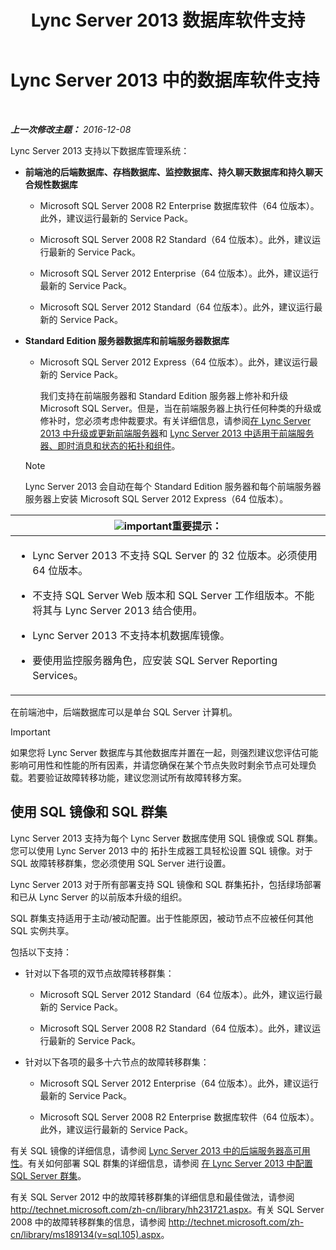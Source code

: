 ﻿---
title: Lync Server 2013 数据库软件支持
TOCTitle: 数据库软件支持
ms:assetid: e05d0032-bbea-4e61-987d-d07b1c045fd5
ms:mtpsurl: https://technet.microsoft.com/zh-cn/library/Gg398990(v=OCS.15)
ms:contentKeyID: 49314497
ms.date: 12/10/2016
mtps_version: v=OCS.15
ms.translationtype: HT
---

# Lync Server 2013 中的数据库软件支持

 

_**上一次修改主题：** 2016-12-08_

Lync Server 2013 支持以下数据库管理系统：

  - **前端池的后端数据库、存档数据库、监控数据库、持久聊天数据库和持久聊天合规性数据库**
    
      - Microsoft SQL Server 2008 R2 Enterprise 数据库软件（64 位版本）。此外，建议运行最新的 Service Pack。
    
      - Microsoft SQL Server 2008 R2 Standard（64 位版本）。此外，建议运行最新的 Service Pack。
    
      - Microsoft SQL Server 2012 Enterprise（64 位版本）。此外，建议运行最新的 Service Pack。
    
      - Microsoft SQL Server 2012 Standard（64 位版本）。此外，建议运行最新的 Service Pack。

  - **Standard Edition 服务器数据库和前端服务器数据库**
    
      - Microsoft SQL Server 2012 Express（64 位版本）。此外，建议运行最新的 Service Pack。
        
        我们支持在前端服务器和 Standard Edition 服务器上修补和升级 Microsoft SQL Server。但是，当在前端服务器上执行任何种类的升级或修补时，您必须考虑仲裁要求。有关详细信息，请参阅[在 Lync Server 2013 中升级或更新前端服务器](lync-server-2013-upgrade-or-update-front-end-servers.md)和 [Lync Server 2013 中适用于前端服务器、即时消息和状态的拓扑和组件](lync-server-2013-topologies-and-components-for-front-end-servers-instant-messaging-and-presence.md)。
    
    > [!NOTE]  
    > Lync Server 2013 会自动在每个 Standard Edition 服务器和每个前端服务器服务器上安装 Microsoft SQL Server 2012 Express（64 位版本）。
    


<table>
<colgroup>
<col style="width: 100%" />
</colgroup>
<thead>
<tr class="header">
<th><img src="images/Gg398794.important(OCS.15).gif" title="important" alt="important" />重要提示：</th>
</tr>
</thead>
<tbody>
<tr class="odd">
<td><ul>
<li><p>Lync Server 2013 不支持 SQL Server 的 32 位版本。必须使用 64 位版本。</p></li>
<li><p>不支持 SQL Server Web 版本和 SQL Server 工作组版本。不能将其与 Lync Server 2013 结合使用。</p></li>
<li><p>Lync Server 2013 不支持本机数据库镜像。</p></li>
<li><p>要使用监控服务器角色，应安装 SQL Server Reporting Services。</p></li>
</ul></td>
</tr>
</tbody>
</table>


在前端池中，后端数据库可以是单台 SQL Server 计算机。

> [!IMPORTANT]
> 如果您将 Lync Server 数据库与其他数据库并置在一起，则强烈建议您评估可能影响可用性和性能的所有因素，并请您确保在某个节点失败时剩余节点可处理负载。若要验证故障转移功能，建议您测试所有故障转移方案。


## 使用 SQL 镜像和 SQL 群集

Lync Server 2013 支持为每个 Lync Server 数据库使用 SQL 镜像或 SQL 群集。您可以使用 Lync Server 2013 中的 拓扑生成器工具轻松设置 SQL 镜像。对于 SQL 故障转移群集，您必须使用 SQL Server 进行设置。

Lync Server 2013 对于所有部署支持 SQL 镜像和 SQL 群集拓扑，包括绿场部署和已从 Lync Server 的以前版本升级的组织。

SQL 群集支持适用于主动/被动配置。出于性能原因，被动节点不应被任何其他 SQL 实例共享。

包括以下支持：

  - 针对以下各项的双节点故障转移群集：
    
      - Microsoft SQL Server 2012 Standard（64 位版本）。此外，建议运行最新的 Service Pack。
    
      - Microsoft SQL Server 2008 R2 Standard（64 位版本）。此外，建议运行最新的 Service Pack。

  - 针对以下各项的最多十六节点的故障转移群集：
    
      - Microsoft SQL Server 2012 Enterprise（64 位版本）。此外，建议运行最新的 Service Pack。
    
      - Microsoft SQL Server 2008 R2 Enterprise 数据库软件（64 位版本）。此外，建议运行最新的 Service Pack。

有关 SQL 镜像的详细信息，请参阅 [Lync Server 2013 中的后端服务器高可用性](lync-server-2013-back-end-server-high-availability.md)。有关如何部署 SQL 群集的详细信息，请参阅 [在 Lync Server 2013 中配置 SQL Server 群集](lync-server-2013-configure-sql-server-clustering.md)。

有关 SQL Server 2012 中的故障转移群集的详细信息和最佳做法，请参阅 <http://technet.microsoft.com/zh-cn/library/hh231721.aspx>。有关 SQL Server 2008 中的故障转移群集的信息，请参阅 <http://technet.microsoft.com/zh-cn/library/ms189134(v=sql.105).aspx>。

